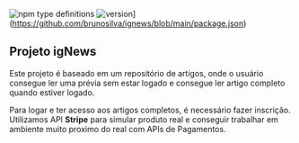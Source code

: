 ![npm type definitions](https://img.shields.io/npm/types/chalk)
![version](https://img.shields.io/github/package-json/v/brunosilva/ignews)](https://github.com/brunosilva/ignews/blob/main/package.json)


## Projeto igNews

Este projeto é baseado em um repositório de artigos, onde o usuário consegue ler uma prévia sem estar logado e consegue ler artigo completo quando estiver logado.

Para logar e ter acesso aos artigos completos, é necessário fazer inscrição. Utilizamos API **Stripe** para simular produto real e conseguir trabalhar em ambiente muito proximo do real com APIs de Pagamentos.


